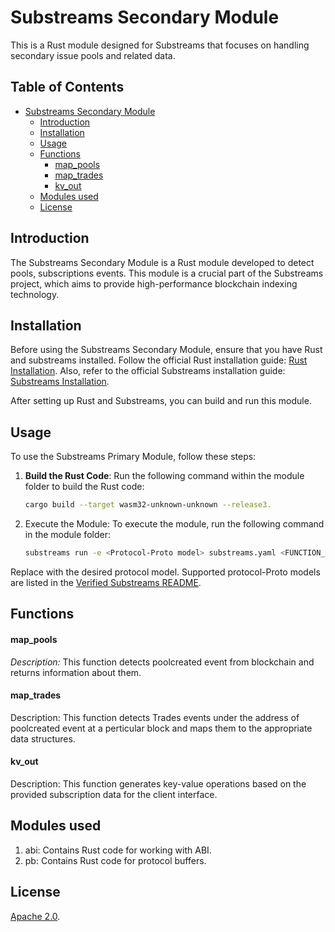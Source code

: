 # Substreams Secondary Module

This is a Rust module designed for Substreams that focuses on handling secondary issue pools and related data.

## Table of Contents

- [Substreams Secondary Module](#substreams-secondary-module)
  - [Introduction](#introduction)
  - [Installation](#installation)
  - [Usage](#usage)
  - [Functions](#functions)
      - [map\_pools](#map_pools)
      - [map\_trades](#map_trades)
      - [kv\_out](#kv_out)
  - [Modules used](#modules-used)
  - [License](#license)

## Introduction

The Substreams Secondary Module is a Rust module developed to detect pools, subscriptions events. This module is a crucial part of the Substreams project, which aims to provide high-performance blockchain indexing technology.

## Installation

Before using the Substreams Secondary Module, ensure that you have Rust and substreams installed. 
Follow the official Rust installation guide: [Rust Installation](https://www.rust-lang.org/tools/install). 
Also, refer to the official Substreams installation guide: [Substreams Installation](https://substreams.streamingfast.io/getting-started/installing-the-cli).

After setting up Rust and Substreams, you can build and run this module.

## Usage

To use the Substreams Primary Module, follow these steps:

1. **Build the Rust Code**: Run the following command within the module folder to build the Rust code:
   ```bash
   cargo build --target wasm32-unknown-unknown --release3.
   
2. Execute the Module: To execute the module, run the following command in the module folder:
   ```bash
   substreams run -e <Protocol-Proto model> substreams.yaml <FUNCTION_NAME> --start-block 9561663 --stop-block +20

Replace <Protocol-Proto model> with the desired protocol model. Supported protocol-Proto models are listed in the [Verified Substreams README](../../README.md).

## Functions
#### map_pools
*Description:* This function detects poolcreated event from blockchain and returns information about them.
#### map_trades
Description: This function detects Trades events under the address of poolcreated event at a perticular block and maps them to the appropriate data structures.

#### kv_out
Description: This function generates key-value operations based on the provided subscription data for the client interface.

## Modules used
1. abi: Contains Rust code for working with ABI.
2. pb: Contains Rust code for protocol buffers.


## License
[Apache 2.0](https://github.com/streamingfast/substreams/blob/develop/LICENSE/README.md).
